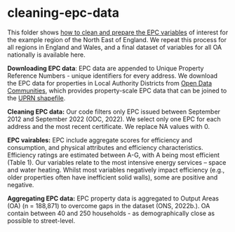 # cleaning-epc-data

This folder shows [how to clean and prepare the EPC variables](https://github.com/CaitHRobinson/private-rental-efficiency/blob/main/clean/clean-code.r) of interest for the example region of the North East of England. We repeat this process for all regions in England and Wales, and a final dataset of variables for all OA nationally is available here.

**Downloading EPC data**: EPC data are appended to Unique Property Reference Numbers - unique identifiers for every address. We download the EPC data for properties in Local Authority Districts from [Open Data Communities](https://epc.opendatacommunities.org/), which provides property-scale EPC data that can be joined to the [UPRN shapefile](https://osdatahub.os.uk/downloads/open/OpenUPRN).

**Cleaning EPC data:** Our code filters only EPC issued between September 2012 and September 2022 (ODC, 2022). We select only one EPC for each address and the most recent certificate. We replace NA values with 0.

**EPC vairables:** EPC include aggregate scores for efficiency and consumption, and physical attributes and efficiency characteristics. Efficiency ratings are estimated between A-G, with A being most efficient (Table 1). Our variables relate to the most intensive energy services – space and water heating. Whilst most variables negatively impact efficiency (e.g., older properties often have inefficient solid walls), some are positive and negative.

**Aggregating EPC data:** EPC property data is aggregated to Output Areas (OA) (n = 188,871) to overcome gaps in the dataset (ONS, 2022b.). OA contain between 40 and 250 households - as demographically close as possible to street-level. 
